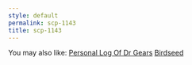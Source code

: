 ```yaml
---
style: default
permalink: scp-1143
title: scp-1143
---
```

You may also like:
[Personal Log Of Dr Gears](http://scp-wiki.net/personal-log-of-dr-gears)
[Birdseed](http://scp-wiki.net/birdseed)